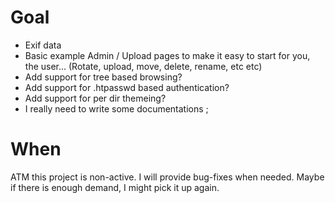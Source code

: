 # Goal #
  * Exif data
  * Basic example Admin / Upload pages to make it easy to start for you, the user... (Rotate, upload, move, delete, rename, etc etc)
  * Add support for tree based browsing?
  * Add support for .htpasswd based authentication?
  * Add support for per dir themeing?
  * I really need to write some documentations ;

# When #
ATM this project is non-active. I will provide bug-fixes when needed.
Maybe if there is enough demand, I might pick it up again.
